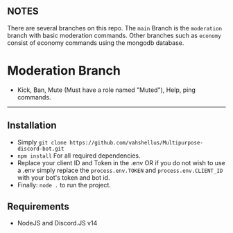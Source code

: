 ## NOTES
There are several branches on this repo. The `main` Branch is the `moderation` branch with basic moderation commands. Other branches such as `economy` consist of economy commands using the mongodb database.


# Moderation Branch
- Kick, Ban, Mute (Must have a role named "Muted"), Help, ping commands.
-------------------
## Installation
- Simply `git clone https://github.com/vahshellus/Multipurpose-discord-bot.git`
- `npm install` For all required dependencies.
- Replace your client ID and Token in the .env OR if you do not wish to use a .env simply replace the `process.env.TOKEN` and `process.env.CLIENT_ID` with your bot's token and bot id.
- Finally: `node .` to run the project.

## Requirements
- NodeJS and Discord.JS v14
